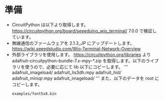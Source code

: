 # 準備

- CircuitPython は以下より取得します。
  https://circuitpython.org/board/seeeduino_wio_terminal/
  7.0.0 で検証しています。
- 無線通信のファームウェアを 2.1.3_JP にアップデートします。
  https://wiki.seeedstudio.com/Wio-Terminal-Network-Overview
- 外部ライブラリを使用します。
  https://circuitpython.org/libraries
  より
  adafruit-circuitpython-bundle-7.x-mpy-*.zip
  を取得します。以下のライブラリを使うので、必要に応じて lib 以下にコピーします。
  '''
  adafruit_imageload/
  adafruit_lis3dh.mpy
  adafruit_hid/
  adafruit_miniqr.mpy
  adafruit_imageload/
  '''
  また、以下のデータを root にコピーします。
  ```
  examples/font5x8.bin
  ```
